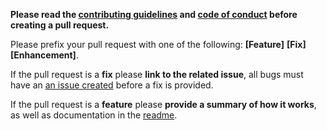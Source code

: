 **Please read the [contributing guidelines](https://github.com/codermartin/alembic/blob/master/.github/CONTRIBUTING.md) and [code of conduct](https://github.com/codermartin/alembic/blob/master/.github/CODE_OF_CONDUCT.md) before creating a pull request.**

Please prefix your pull request with one of the following: **[Feature]** **[Fix]** **[Enhancement]**.

If the pull request is a **fix** please **link to the related issue**, all bugs must have an [an issue created](https://github.com/codermartin/alembic/issues/new) before a fix is provided.

If the pull request is a **feature** please **provide a summary of how it works**, as well as documentation in the [readme](https://github.com/codermartin/alembic/blob/master/README.md).
